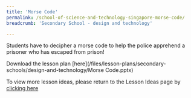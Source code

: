 ```yaml
---
title: 'Morse Code'
permalink: /school-of-science-and-technology-singapore-morse-code/
breadcrumb: 'Secondary School - design and technology'

---
```



Students have to decipher a morse code to help the police apprehend a prisoner who has escaped from prison! 


Download the lesson plan [here](/files/lesson-plans/secondary-schools/design-and-technology/Morse Code.pptx)

To view more lesson ideas, please return to the Lesson Ideas page by [clicking here](/in-schools/digital-maker/lesson-ideas-secondary/)
